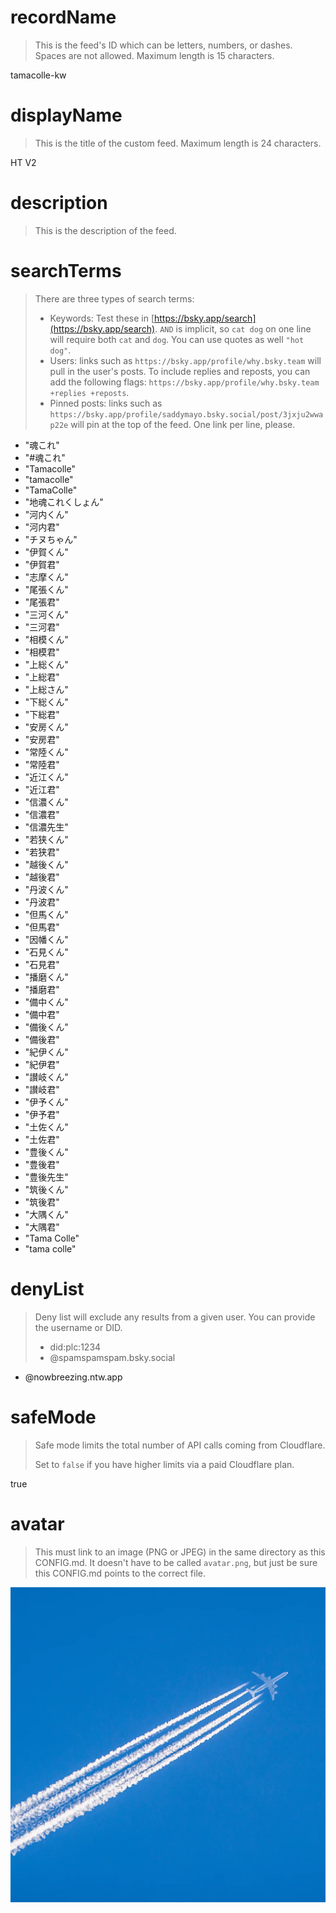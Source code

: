 
# recordName

> This is the feed's ID which can be letters, numbers, or dashes. Spaces are not allowed. Maximum length is 15 characters.

tamacolle-kw

# displayName

> This is the title of the custom feed. Maximum length is 24 characters.

HT V2

# description

> This is the description of the feed.


# searchTerms

> There are three types of search terms:
>
> - Keywords: Test these in [https://bsky.app/search](https://bsky.app/search). `AND` is implicit, so `cat dog` on one line will require both `cat` and `dog`. You can use quotes as well `"hot dog"`.
> - Users: links such as `https://bsky.app/profile/why.bsky.team` will pull in the user's posts. To include replies and reposts, you can add the following flags: `https://bsky.app/profile/why.bsky.team +replies +reposts`.
> - Pinned posts: links such as `https://bsky.app/profile/saddymayo.bsky.social/post/3jxju2wwap22e` will pin at the top of the feed. One link per line, please.

- "魂これ"
- "#魂これ"
- "Tamacolle"
- "tamacolle"
- "TamaColle"
- "地魂これくしょん"
- "河内くん"
- "河内君"
- "チヌちゃん"
- "伊賀くん"
- "伊賀君"
- "志摩くん"
- "尾張くん"
- "尾張君"
- "三河くん"
- "三河君"
- "相模くん"
- "相模君"
- "上総くん"
- "上総君"
- "上総さん"
- "下総くん"
- "下総君"
- "安房くん"
- "安房君"
- "常陸くん"
- "常陸君"
- "近江くん"
- "近江君"
- "信濃くん"
- "信濃君"
- "信濃先生"
- "若狭くん"
- "若狭君"
- "越後くん"
- "越後君"
- "丹波くん"
- "丹波君"
- "但馬くん"
- "但馬君"
- "因幡くん"
- "石見くん"
- "石見君"
- "播磨くん"
- "播磨君"
- "備中くん"
- "備中君"
- "備後くん"
- "備後君"
- "紀伊くん"
- "紀伊君"
- "讃岐くん"
- "讃岐君"
- "伊予くん"
- "伊予君"
- "土佐くん"
- "土佐君"
- "豊後くん"
- "豊後君"
- "豊後先生"
- "筑後くん"
- "筑後君"
- "大隅くん"
- "大隅君"
- "Tama Colle"
- "tama colle"

# denyList

> Deny list will exclude any results from a given user. You can provide the username or DID.
>
> - did:plc:1234
> - @spamspamspam.bsky.social

- @nowbreezing.ntw.app

# safeMode

> Safe mode limits the total number of API calls coming from Cloudflare.
>
> Set to `false` if you have higher limits via a paid Cloudflare plan.

true

# avatar

> This must link to an image (PNG or JPEG) in the same directory as this CONFIG.md. It doesn't have to be called `avatar.png`, but just be sure this CONFIG.md points to the correct file.

![](avatar.png)
